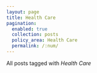```yaml
---
layout: page
title: Health Care
pagination:
  enabled: true
  collection: posts
  policy_area: Health Care
  permalink: /:num/
---
```


All posts tagged with _Health Care_